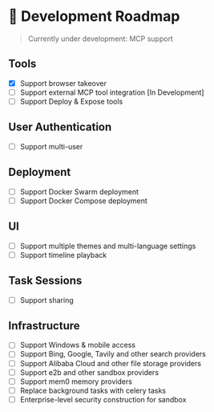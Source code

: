 # 📅 Development Roadmap

> Currently under development: MCP support

## Tools

 * [x] Support browser takeover
 * [ ] Support external MCP tool integration [In Development]
 * [ ] Support Deploy & Expose tools

## User Authentication

 * [ ] Support multi-user

## Deployment

 * [ ] Support Docker Swarm deployment
 * [ ] Support Docker Compose deployment

## UI

 * [ ] Support multiple themes and multi-language settings
 * [ ] Support timeline playback

## Task Sessions

 * [ ] Support sharing

## Infrastructure

 * [ ] Support Windows & mobile access
 * [ ] Support Bing, Google, Tavily and other search providers
 * [ ] Support Alibaba Cloud and other file storage providers
 * [ ] Support e2b and other sandbox providers
 * [ ] Support mem0 memory providers
 * [ ] Replace background tasks with celery tasks
 * [ ] Enterprise-level security construction for sandbox 